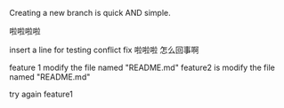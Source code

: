 Creating a new branch is quick AND simple.

啦啦啦啦

insert a line for testing conflict fix
啦啦啦
怎么回事啊

feature 1 modify the file named "README.md"
feature2 is modify the file named "README.md"

try again feature1